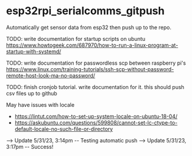 # esp32rpi_serialcomms_gitpush
Automatically get sensor data from esp32 then push up to the repo.

TODO: write documentation for startup scripts on ubuntu
https://www.howtogeek.com/687970/how-to-run-a-linux-program-at-startup-with-systemd/

TODO: write documentation for passwordless scp between raspberry pi's
https://www.linux.com/training-tutorials/ssh-scp-without-password-remote-host-look-ma-no-password/

TODO: finish cronjob tutorial. write documentation for it. this should push csv files up to github

May have issues with locale
- https://lintut.com/how-to-set-up-system-locale-on-ubuntu-18-04/
- https://askubuntu.com/questions/599808/cannot-set-lc-ctype-to-default-locale-no-such-file-or-directory

--> Update 5/31/23, 3:14pm -- Testing automatic push
--> Update 5/31/23, 3:17pm -- Success!

